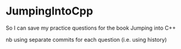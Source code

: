 # JumpingIntoCpp
So I can save my practice questions for the book Jumping into C++

nb using separate commits for each question (i.e. using history)
